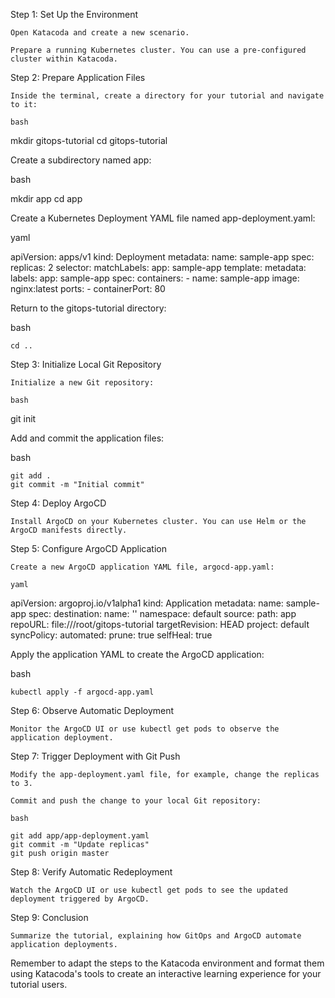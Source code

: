 Step 1: Set Up the Environment

    Open Katacoda and create a new scenario.

    Prepare a running Kubernetes cluster. You can use a pre-configured cluster within Katacoda.

Step 2: Prepare Application Files

    Inside the terminal, create a directory for your tutorial and navigate to it:

    bash

mkdir gitops-tutorial
cd gitops-tutorial

Create a subdirectory named app:

bash

mkdir app
cd app

Create a Kubernetes Deployment YAML file named app-deployment.yaml:

yaml

apiVersion: apps/v1
kind: Deployment
metadata:
  name: sample-app
spec:
  replicas: 2
  selector:
    matchLabels:
      app: sample-app
  template:
    metadata:
      labels:
        app: sample-app
    spec:
      containers:
        - name: sample-app
          image: nginx:latest
          ports:
            - containerPort: 80

Return to the gitops-tutorial directory:

bash

    cd ..

Step 3: Initialize Local Git Repository

    Initialize a new Git repository:

    bash

git init

Add and commit the application files:

bash

    git add .
    git commit -m "Initial commit"

Step 4: Deploy ArgoCD

    Install ArgoCD on your Kubernetes cluster. You can use Helm or the ArgoCD manifests directly.

Step 5: Configure ArgoCD Application

    Create a new ArgoCD application YAML file, argocd-app.yaml:

    yaml

apiVersion: argoproj.io/v1alpha1
kind: Application
metadata:
  name: sample-app
spec:
  destination:
    name: ''
    namespace: default
  source:
    path: app
    repoURL: file:///root/gitops-tutorial
    targetRevision: HEAD
  project: default
  syncPolicy:
    automated:
      prune: true
      selfHeal: true

Apply the application YAML to create the ArgoCD application:

bash

    kubectl apply -f argocd-app.yaml

Step 6: Observe Automatic Deployment

    Monitor the ArgoCD UI or use kubectl get pods to observe the application deployment.

Step 7: Trigger Deployment with Git Push

    Modify the app-deployment.yaml file, for example, change the replicas to 3.

    Commit and push the change to your local Git repository:

    bash

    git add app/app-deployment.yaml
    git commit -m "Update replicas"
    git push origin master

Step 8: Verify Automatic Redeployment

    Watch the ArgoCD UI or use kubectl get pods to see the updated deployment triggered by ArgoCD.

Step 9: Conclusion

    Summarize the tutorial, explaining how GitOps and ArgoCD automate application deployments.

Remember to adapt the steps to the Katacoda environment and format them using Katacoda's tools to create an interactive learning experience for your tutorial users.